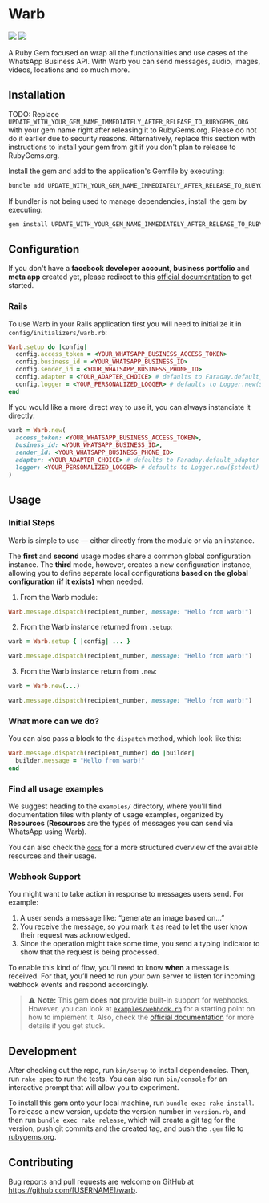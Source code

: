 # Warb

<p>
  <img src="https://img.shields.io/badge/em_desenvolvimento-lightgreen?label=status"/>
  <img src="https://img.shields.io/badge/0.0.0-lightgreen?label=version"/>
</p>

A Ruby Gem focused on wrap all the functionalities and use cases of the WhatsApp Business API. With Warb you can send messages, audio, images, videos, locations and so much more.

## Installation

TODO: Replace `UPDATE_WITH_YOUR_GEM_NAME_IMMEDIATELY_AFTER_RELEASE_TO_RUBYGEMS_ORG` with your gem name right after releasing it to RubyGems.org. Please do not do it earlier due to security reasons. Alternatively, replace this section with instructions to install your gem from git if you don't plan to release to RubyGems.org.

Install the gem and add to the application's Gemfile by executing:

```bash
bundle add UPDATE_WITH_YOUR_GEM_NAME_IMMEDIATELY_AFTER_RELEASE_TO_RUBYGEMS_ORG
```

If bundler is not being used to manage dependencies, install the gem by executing:

```bash
gem install UPDATE_WITH_YOUR_GEM_NAME_IMMEDIATELY_AFTER_RELEASE_TO_RUBYGEMS_ORG
```

## Configuration

If you don't have a **facebook developer account**, **business portfolio** and **meta app** created yet, please redirect to this [official documentation](https://developers.facebook.com/docs/whatsapp/cloud-api/get-started) to get started.

### Rails

To use Warb in your Rails application first you will need to initialize it in `config/initializers/warb.rb`:

```ruby
Warb.setup do |config|
  config.access_token = <YOUR_WHATSAPP_BUSINESS_ACCESS_TOKEN>
  config.business_id = <YOUR_WHATSAPP_BUSINESS_ID>
  config.sender_id = <YOUR_WHATSAPP_BUSINESS_PHONE_ID>
  config.adapter = <YOUR_ADAPTER_CHOICE> # defaults to Faraday.default_adapter (which is "":net_http" at the moment)
  config.logger = <YOUR_PERSONALIZED_LOGGER> # defaults to Logger.new($stdout)
end
```

If you would like a more direct way to use it, you can always instanciate it directly:

```ruby
warb = Warb.new(
  access_token: <YOUR_WHATSAPP_BUSINESS_ACCESS_TOKEN>,
  business_id: <YOUR_WHATSAPP_BUSINESS_ID>,
  sender_id: <YOUR_WHATSAPP_BUSINESS_PHONE_ID>
  adapter: <YOUR_ADAPTER_CHOICE> # defaults to Faraday.default_adapter (which is "":net_http" at the moment)
  logger: <YOUR_PERSONALIZED_LOGGER> # defaults to Logger.new($stdout)
)
```

## Usage

### Initial Steps

Warb is simple to use — either directly from the module or via an instance.

The **first** and **second** usage modes share a common global configuration instance. The **third** mode, however, creates a new configuration instance, allowing you to define separate local configurations **based on the global configuration (if it exists)** when needed.

1. From the Warb module:
```ruby
Warb.message.dispatch(recipient_number, message: "Hello from warb!")
```

2. From the Warb instance returned from `.setup`:
```ruby
warb = Warb.setup { |config| ... }

warb.message.dispatch(recipient_number, message: "Hello from warb!")
```

3. From the Warb instance return from `.new`:
```ruby
warb = Warb.new(...)

warb.message.dispatch(recipient_number, message: "Hello from warb!")
```

### What more can we do?

You can also pass a block to the `dispatch` method, which look like this:

```ruby
Warb.message.dispatch(recipient_number) do |builder|
  builder.message = "Hello from warb!"
end
```

### Find all usage examples

We suggest heading to the `examples/` directory, where you'll find documentation files with plenty of usage examples, organized by **Resources** (**Resources** are the types of messages you can send via WhatsApp using Warb).

You can also check the [`docs`](docs/README.md) for a more structured overview of the available resources and their usage.

### Webhook Support

You might want to take action in response to messages users send. For example:

1. A user sends a message like: “generate an image based on...”
2. You receive the message, so you mark it as read to let the user know their request was acknowledged.
3. Since the operation might take some time, you send a typing indicator to show that the request is being processed.

To enable this kind of flow, you’ll need to know **when** a message is received. For that, you’ll need to run your own server to listen for incoming webhook events and respond accordingly.

> ⚠️ **Note:** This gem **does not** provide built-in support for webhooks.
> However, you can look at [`examples/webhook.rb`](examples/webhook.rb) for a starting point on how to implement it. Also, check the [official documentation](https://developers.facebook.com/docs/whatsapp/cloud-api/webhooks/payload-examples) for more details if you get stuck.

## Development

After checking out the repo, run `bin/setup` to install dependencies. Then, run `rake spec` to run the tests. You can also run `bin/console` for an interactive prompt that will allow you to experiment.

To install this gem onto your local machine, run `bundle exec rake install`. To release a new version, update the version number in `version.rb`, and then run `bundle exec rake release`, which will create a git tag for the version, push git commits and the created tag, and push the `.gem` file to [rubygems.org](https://rubygems.org).

## Contributing

Bug reports and pull requests are welcome on GitHub at https://github.com/[USERNAME]/warb.
